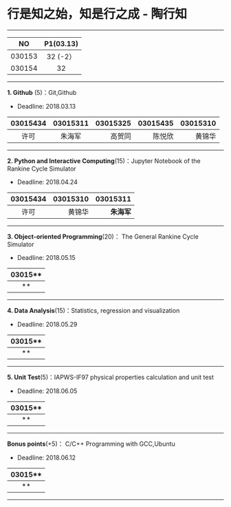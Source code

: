 # 行是知之始，知是行之成 - 陶行知

---
|  NO    | P1(03.13) | 
|:------:|:---------:|
| 030153 |  32 (-2） |
| 030154 |  32       |
---

**1. Github** (5)：Git,Github

* Deadline: 2018.03.13

|03015434 |03015311 | 03015325 | 03015435 |03015310  |
|:-------:|:-------:|---------:|---------:|---------:|
| 许可    |  朱海军  |  高贺同  |  陈悦欣   | 黄锦华   |
---


**2. Python and Interactive Computing**(15)：Jupyter Notebook of the Rankine Cycle Simulator 

* Deadline: 2018.04.24


|03015434 |03015310  |03015311 |
|:-------:|---------:|-------:|
| 许可    |  黄锦华   | **朱海军** |
---

**3. Object-oriented Programming**(20)： The General Rankine Cycle Simulator

* Deadline: 2018.05.15


|03015**  |
|:--------:| 
|  **  | 
---

**4. Data Analysis**(15)：Statistics, regression and visualization

* Deadline: 2018.05.29


|03015**  |
|:--------:| 
|  **  | 
---

**5. Unit Test**(5)：IAPWS-IF97 physical properties calculation and unit test  

* Deadline: 2018.06.05

|03015**  |
|:--------:| 
|  **  | 
---

**Bonus points**(+5)： C/C++ Programming with GCC,Ubuntu  

* Deadline: 2018.06.12


|03015**  |
|:--------:| 
|  **  | 
---